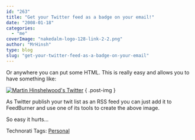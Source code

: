 ```yaml
---
id: "263"
title: "Get your Twitter feed as a badge on your email!"
date: "2008-01-18"
categories: 
  - "me"
coverImage: "nakedalm-logo-128-link-2-2.png"
author: "MrHinsh"
type: blog
slug: "get-your-twitter-feed-as-a-badge-on-your-email"
---
```


Or anywhere you can put some HTML. This is really easy and allows you to have something like:

[![Martin Hinshelwood's Twitter](images/Hinshelm.1-1-1.gif)](http://feeds.feedburner.com/~r/Twitter/Hinshelm/~6/1)
{ .post-img }

As Twitter publish your twit list as an RSS feed you can just add it to FeedBurner and use one of its tools to create the above image.

So easy it hurts...

Technorati Tags: [Personal](http://technorati.com/tags/Personal)



